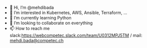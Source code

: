 - 👋 Hi, I’m @mehdibada
- 👀 I’m interested in Kubernetes, AWS, Ansible, Terraform, ...
- 🌱 I’m currently learning Python
- 💞️ I’m looking to collaborate on everything
- 📫 How to reach me slack:https://webcompetec.slack.com/team/U0312MPJ5TM / mail: mehdi.bada@competec.ch 

<!---
mehdibada/mehdibada is a ✨ special ✨ repository because its `README.md` (this file) appears on your GitHub profile.
You can click the Preview link to take a look at your changes.
--->
